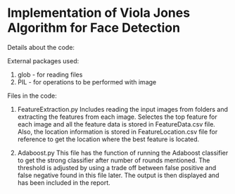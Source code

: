 # Implementation of Viola Jones Algorithm for Face Detection

Details about the code:

External packages used:
1. glob  -  for reading files
2. PIL  -  for operations to be performed with image

Files in the code:
1. FeatureExtraction.py 
Includes reading the input images from folders and extracting the features 
from each image. Selectes the top feature for each image and all the feature data is stored in
FeatureData.csv file.
Also, the location information is stored in FeatureLocation.csv file for reference to get
the location where the best feature is located.

2. Adaboost.py
This file has the function of running the Adaboost classifier to get the strong classifier after number of 
rounds mentioned. The threshold is adjusted by using a trade off between false positive and false negative found 
in this file later. The output is then displayed and has been included in the report.
